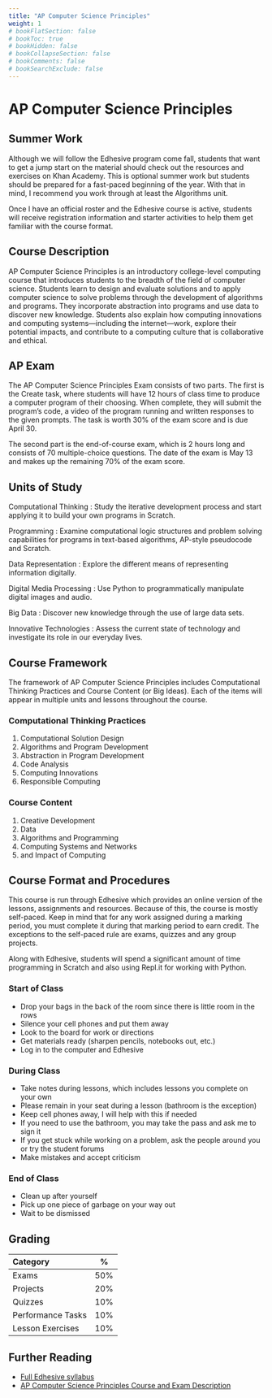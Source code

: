 ```yaml
---
title: "AP Computer Science Principles"
weight: 1
# bookFlatSection: false
# bookToc: true
# bookHidden: false
# bookCollapseSection: false
# bookComments: false
# bookSearchExclude: false
---
```


# AP Computer Science Principles

## Summer Work

Although we will follow the Edhesive program come fall, students that want to get a jump start on the material should check out the resources and exercises on Khan Academy. This is optional summer work but students should be prepared for a fast-paced beginning of the year. With that in mind, I recommend you work through at least the Algorithms unit.

Once I have an official roster and the Edhesive course is active, students will receive registration information and starter activities to help them get familiar with the course format.

## Course Description

AP Computer Science Principles is an introductory college-level computing course that introduces students to the breadth of the field of computer science. Students learn to design and evaluate solutions and to apply computer science to solve problems through the development of algorithms and programs. They incorporate abstraction into programs and use data to discover new knowledge. Students also explain how computing innovations and computing systems—including the internet—work, explore their potential impacts, and contribute to a computing culture that is collaborative and ethical.

## AP Exam

The AP Computer Science Principles Exam consists of two parts. The first is the Create task, where students will have 12 hours of class time to produce a computer program of their choosing. When complete, they will submit the program’s code, a video of the program running and written responses to the given prompts. The task is worth 30% of the exam score and is due April 30.

The second part is the end-of-course exam, which is 2 hours long and consists of 70 multiple-choice questions. The date of the exam is May 13 and makes up the remaining 70% of the exam score.

## Units of Study

Computational Thinking
: Study the iterative development process and start applying it to build your own programs in Scratch.

Programming
: Examine computational logic structures and problem solving capabilities for programs in text-based algorithms, AP-style pseudocode and Scratch.

Data Representation
: Explore the different means of representing information digitally.

Digital Media Processing
: Use Python to programmatically manipulate digital images and audio.

Big Data
: Discover new knowledge through the use of large data sets.

Innovative Technologies
: Assess the current state of technology and investigate its role in our everyday lives.

## Course Framework

The framework of AP Computer Science Principles includes Computational Thinking Practices and Course Content (or Big Ideas). Each of the items will appear in multiple units and lessons throughout the course.

### Computational Thinking Practices

1. Computational Solution Design
2. Algorithms and Program Development
3. Abstraction in Program Development
4. Code Analysis
5. Computing Innovations
6. Responsible Computing

### Course Content

1. Creative Development
2. Data
3. Algorithms and Programming
4. Computing Systems and Networks
5. and Impact of Computing

## Course Format and Procedures

This course is run through Edhesive which provides an online version of the lessons, assignments and resources. Because of this, the course is mostly self-paced. Keep in mind that for any work assigned during a marking period, you must complete it during that marking period to earn credit. The exceptions to the self-paced rule are exams, quizzes and any group projects.

Along with Edhesive, students will spend a significant amount of time programming in Scratch and also using Repl.it for working with Python.

### Start of Class

- Drop your bags in the back of the room since there is little room in the rows
- Silence your cell phones and put them away
- Look to the board for work or directions
- Get materials ready (sharpen pencils, notebooks out, etc.)
- Log in to the computer and Edhesive

### During Class

- Take notes during lessons, which includes lessons you complete on your own
- Please remain in your seat during a lesson (bathroom is the exception)
- Keep cell phones away, I will help with this if needed
- If you need to use the bathroom, you may take the pass and ask me to sign it
- If you get stuck while working on a problem, ask the people around you or try the student forums
- Make mistakes and accept criticism

### End of Class

- Clean up after yourself
- Pick up one piece of garbage on your way out
- Wait to be dismissed

## Grading

| Category          | %   |
|:------------------|-----|
| Exams             | 50% |
| Projects          | 20% |
| Quizzes           | 10% |
| Performance Tasks | 10% |
| Lesson Exercises  | 10% |

## Further Reading

- [Full Edhesive syllabus](https://edhesive.s3.amazonaws.com/APCSP/Edhesive_AP_Computer_Science_Principles_Syllabus_and_Planning_Guide_2020_21.pdf)
- [AP Computer Science Principles Course and Exam Description](https://apcentral.collegeboard.org/pdf/ap-computer-science-principles-course-and-exam-description.pdf?course=ap-computer-science-principles)